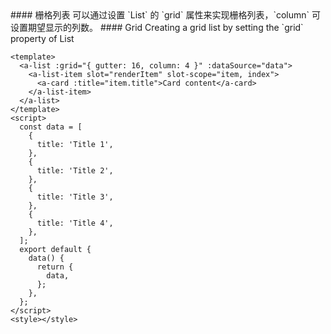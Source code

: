 <cn>
#### 栅格列表
可以通过设置 `List` 的 `grid` 属性来实现栅格列表，`column` 可设置期望显示的列数。
</cn>

<us>
#### Grid
Creating a grid list by setting the `grid` property of List
</us>

```tpl
<template>
  <a-list :grid="{ gutter: 16, column: 4 }" :dataSource="data">
    <a-list-item slot="renderItem" slot-scope="item, index">
      <a-card :title="item.title">Card content</a-card>
    </a-list-item>
  </a-list>
</template>
<script>
  const data = [
    {
      title: 'Title 1',
    },
    {
      title: 'Title 2',
    },
    {
      title: 'Title 3',
    },
    {
      title: 'Title 4',
    },
  ];
  export default {
    data() {
      return {
        data,
      };
    },
  };
</script>
<style></style>
```
